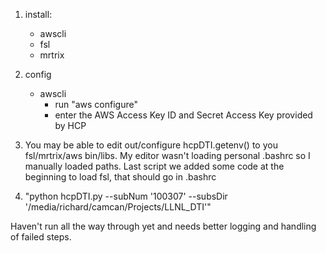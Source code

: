 1. install: 
    - awscli
	- fsl
	- mrtrix 
	
2. config 
    - awscli  
	    - run "aws configure"
	    - enter the AWS Access Key ID and Secret Access Key provided by HCP 
			
			
3. You may be able to edit out/configure hcpDTI.getenv() to you fsl/mrtrix/aws bin/libs. My editor wasn't loading personal .bashrc so I manually loaded paths. Last script we added some code at the beginning to load fsl, that should go in .bashrc

4. "python hcpDTI.py --subNum '100307' --subsDir '/media/richard/camcan/Projects/LLNL_DTI'"


Haven't run all the way through yet and needs better logging and handling of failed steps. 